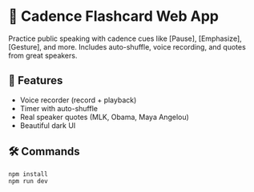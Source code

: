 # 🎤 Cadence Flashcard Web App

Practice public speaking with cadence cues like [Pause], [Emphasize], [Gesture], and more. Includes auto-shuffle, voice recording, and quotes from great speakers.

## 🚀 Features
- Voice recorder (record + playback)
- Timer with auto-shuffle
- Real speaker quotes (MLK, Obama, Maya Angelou)
- Beautiful dark UI

## 🛠️ Commands
```bash
npm install
npm run dev
```
